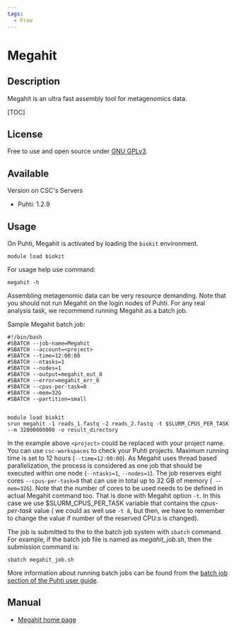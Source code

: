 ```yaml
---
tags:
  - Free
---
```


# Megahit

## Description

Megahit is an ultra fast assembly tool for metagenomics data.

[TOC]

## License

Free to use and open source under [GNU GPLv3](https://www.gnu.org/licenses/gpl-3.0.html).

## Available

Version on CSC's Servers

-   Puhti: 1.2.9

## Usage

On Puhti, Megahit is activated by loading the `biokit` environment.

```text
module load biokit
```
For usage help use command:
```text
megahit -h
```
Assembling metagenomic data can be very resource demanding. Note that you should not run Megahit on the login nodes of Puhti.
For any real analysis task, we recommend running Megahit as a batch job.


Sample Megahit batch job:
```text
#!/bin/bash
#SBATCH --job-name=Megahit
#SBATCH --account=<project>
#SBATCH --time=12:00:00
#SBATCH --ntasks=1
#SBATCH --nodes=1
#SBATCH --output=megahit_out_8
#SBATCH --error=megahit_err_8
#SBATCH --cpus-per-task=8
#SBATCH --mem=32G
#SBATCH --partition=small


module load biokit
srun megahit -1 reads_1.fastq -2 reads_2.fastq -t $SLURM_CPUS_PER_TASK --m 32000000000 -o result_directory
```
In the example above `<project>` could be replaced with your project name. You can use `csc-workspaces` to check your Puhti projects. Maximum running time is 
set to 12 hours (`--time=12:00:00`). As Megahit uses thread based parallelization, the process is considered as one job that should be executed within one node (`--ntasks=1`, `--nodes=1`). The job reserves eight cores `--cpus-per-task=8` that can use in total up to 32 GB of memory  (` --mem=32G`). Note that the number of cores to be used needs to be defined in actual Megahit command
too. That is done with Megahit option `-t`. In this case we use $SLURM_CPUS_PER_TASK variable that contains the _cpus-per-task_ 
value ( we could as well use `-t 8`, but then, we have to remember to change the value if number of the reserved CPU:s is changed).

The job is submitted to the to the batch job system with `sbatch` command. For example, if the batch job
file is named as _megahit_job.sh_, then the submission command is: 
```text
sbatch megahit_job.sh 
```
More information about running batch jobs can be found from the [batch job section of the Puhti user guide](../computing/running/getting-started.md).



## Manual

*   [Megahit home page](https://github.com/voutcn/megahit)





